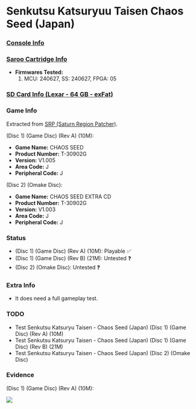# Senkutsu Katsuryuu Taisen Chaos Seed (Japan)

### [Console Info](../../../../../Info/Consoles/VA13/README.md)

### [Saroo Cartridge Info](../../../../../Info/Cartridges/GuangzhouSanStarOnlineShop/1.6/README.md)

- <b>Firmwares Tested:</b>
  1. MCU: 240627, SS: 240627, FPGA: 05

### [SD Card Info (Lexar - 64 GB - exFat)](../../../../../Info/SdCards/Lexar/64GB/exfat/README.md)

### Game Info

Extracted from [SRP (Saturn Region Patcher)](https://segaxtreme.net/resources/saturn-region-patcher.81/download).

(Disc 1) (Game Disc) (Rev A) (10M):

- <b>Game Name:</b> CHAOS SEED
- <b>Product Number:</b> T-30902G
- <b>Version:</b> V1.005
- <b>Area Code:</b> J
- <b>Peripheral Code:</b> J

(Disc 2) (Omake Disc):

- <b>Game Name:</b> CHAOS SEED EXTRA CD
- <b>Product Number:</b> T-30902G
- <b>Version:</b> V1.003
- <b>Area Code:</b> J
- <b>Peripheral Code:</b> J

### Status

- (Disc 1) (Game Disc) (Rev A) (10M): Playable :white_check_mark:
- (Disc 1) (Game Disc) (Rev B) (21M): Untested :question:
- (Disc 2) (Omake Disc): Untested :question:

### Extra Info

- It does need a full gameplay test.

### TODO

- Test Senkutsu Katsuryu Taisen - Chaos Seed (Japan) (Disc 1) (Game Disc) (Rev A) (10M)
- Test Senkutsu Katsuryu Taisen - Chaos Seed (Japan) (Disc 1) (Game Disc) (Rev B) (21M)
- Test Senkutsu Katsuryu Taisen - Chaos Seed (Japan) (Disc 2) (Omake Disc)

### Evidence

(Disc 1) (Game Disc) (Rev A) (10M):

[![](https://img.youtube.com/vi/Pg10zVC3svI/0.jpg)](https://www.youtube.com/watch?v=Pg10zVC3svI)
